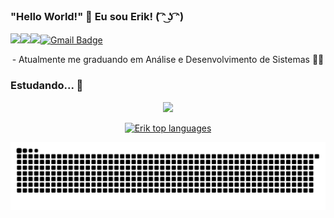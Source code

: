 ### "Hello World!" 👋 Eu sou Erik! ( ͡ᵔ ͜ʖ ͡ᵔ)


<a href="https://www.linkedin.com/in/erik-miqueias-330471255/"><img src="https://img.shields.io/badge/linkedin-%230077B5.svg?&style=for-the-badge&logo=linkedin&logoColor=white"/></a><a href="https://www.instagram.com/erik.miqueias_/"><img src="https://img.shields.io/badge/instagram-%23E4405F.svg?&style=for-the-badge&logo=instagram&logoColor=white"/></a><a src="https://img.shields.io/badge/medium-%2312100E.svg?&style=for-the-badge&logo=medium&logoColor=white"/></a><img src="https://img.shields.io/github/followers/erikmiqueias?logo=github&style=for-the-badge"/>[![Gmail Badge](https://img.shields.io/badge/send%20me%20a%20email-silver?style=for-the-badge&logo=gmail&link=mailto:erikmiqueiaspereira@gmail.com.br)](mailto:erikmiqueiaspereira@gmail.com)

<div  align="center" >
  - Atualmente me graduando em Análise e Desenvolvimento de Sistemas 👨‍🎓
  <br>
</div>

### Estudando... 🧠
<p align="center">
  <a href="https://skillicons.dev">
    <img src="https://skillicons.dev/icons?i=git,react,typescript,linux" />
  </a>
</p>

<div align="center">
  
[![Erik top languages](https://github-readme-stats.vercel.app/api/top-langs/?username=erikmiqueias&theme=dracula)](https://github.com/anuraghazra/github-readme-stats)
  
 </div>

 ![Snake animation](https://raw.githubusercontent.com/erikmiqueias/erikmiqueias/output/github-contribution-grid-snake-dark.svg)
